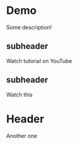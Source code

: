 # Demo 

Some description!

## subheader

Watch tutorial on YouTube

## subheader

Watch this


# Header

Another one